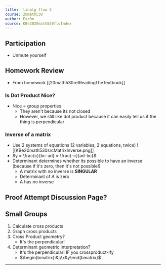 ```yaml
---
title:  linalg flow 5
course: 20math530
author: Exr0n
source: KBe2020math530floIndex
---
```


## Participation
- Unmute yourself

## Homework Review
- From homework [[20math530retReadingTheTextbook]]

### Is Dot Product Nice?
- Nice = group properties
	- They aren't because its not closed
	- However, we still like dot product because it can easily tell us if the thing is perpendicular

### Inverse of a matrix
- Use 2 systems of equations (2 variables, 2 equations, twice)
![[KBe20math530srcMatrixInverse.png]]
- $y = \frac{c}{bc-ad} = \frac{-c}{ad-bc}$
- Determinant determines whether its possible to have an inverse (because if it's zero, then it's not possible!)
	- A matrix with no inverse is **SINGULAR**
	- Determinant of $A$ is zero
	- A has no inverse

## Proof Attempt Discussion Page?

## Small Groups
1. Calculate cross products
2. Graph cross products
3. Cross Product geometry?
	- It's the perpendicular!
1. Determinant geometric interpretation?
	- It's the perpendicular! IF you crossproduct-ify
	- $\begin{bmatrix}i&j\\x&y\end{bmatrix}$

---
